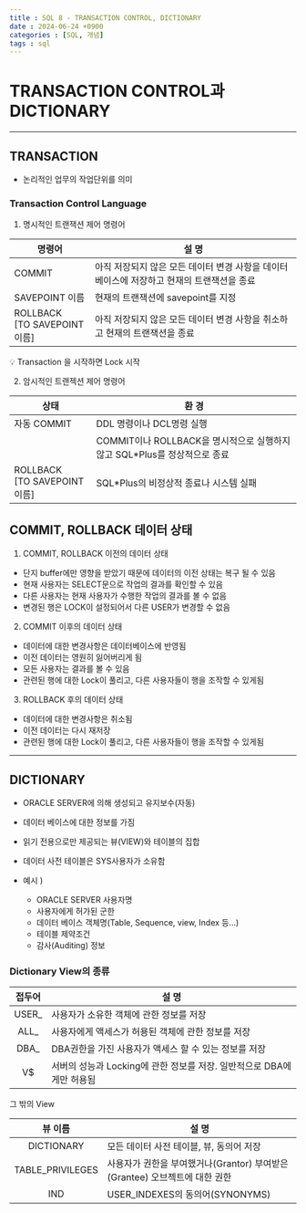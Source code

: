 ```yaml
---
title : SQL 8 - TRANSACTION CONTROL, DICTIONARY
date : 2024-06-24 +0900
categories : [SQL, 개념]
tags : sql
---
```

# **TRANSACTION CONTROL과 DICTIONARY**
---
## TRANSACTION
- 논리적인 업무의 작업단위를 의미

### Transaction Control Language

1. 명시적인 트랜잭션 제어 명령어

|명령어|설 명|
|---|---|
|COMMIT|아직 저장되지 않은 모든 데이터 변경 사항을 데이터 베이스에 저장하고 현재의 트랜잭션을 종료|
|SAVEPOINT 이름|현재의 트랜잭션에 savepoint를 지정|
|ROLLBACK <br> [TO SAVEPOINT 이름]| 아직 저장되지 않은 모든 데이터 변경 사항을 취소하고 현재의 트랜잭션을 종료|

💡 Transaction 을 시작하면 Lock 시작

2. 암시적인 트랜젝션 제어 명령어

|상태|환 경|
|---|---|
|자동 COMMIT|DDL 명령이나 DCL명령 실행|
||COMMIT이나 ROLLBACK을 명시적으로 실행하지 않고 SQL*Plus를 정상적으로 종료|
|ROLLBACK <br> [TO SAVEPOINT 이름]|SQL*Plus의 비정상적 종료나 시스템 실패|

## COMMIT, ROLLBACK 데이터 상태
1. COMMIT, ROLLBACK 이전의 데이터 상태
- 단지 buffer에만 영향을 받았기 때문에 데이터의 이전 상태는 복구 될 수 있음
- 현재 사용자는 SELECT문으로 작업의 결과를 확인할 수 있음
- 다른 사용자는 현재 사용자가 수행한 작업의 결과를 볼 수 없음
- 변경된 행은 LOCK이 설정되어서 다른 USER가 변경할 수 없음

2. COMMIT 이후의 데이터 상태
- 데이터에 대한 변경사항은 데이터베이스에 반영됨
- 이전 데이터는 영원히 잃어버리게 됨
- 모든 사용자는 결과를 볼 수 있음
- 관련된 행에 대한 Lock이 풀리고, 다른 사용자들이 행을 조작할 수 있게됨

3. ROLLBACK 후의 데이터 상태
- 데이터에 대한 변경사항은 취소됨
- 이전 데이터는 다시 재저장
- 관련된 행에 대한 Lock이 풀리고, 다른 사용자들이 행을 조작할 수 있게됨

---
## DICTIONARY
- ORACLE SERVER에 의해 생성되고 유지보수(자동)
- 데이터 베이스에 대한 정보를 가짐
- 읽기 전용으로만 제공되는 뷰(VIEW)와 테이블의 집합
- 데이터 사전 테이블은 SYS사용자가 소유함

- 예시 )
    - ORACLE SERVER 사용자명
    - 사용자에게 허가된 군한
    - 데이터 베이스 객체명(Table, Sequence, view, Index 등...)
    - 테이블 제약조건
    - 감사(Auditing) 정보

### Dictionary View의 종류

|접두어|설 명|
|:---:|---|
|USER_|사용자가 소유한 객체에 관한 정보를 저장|
|ALL_|사용자에게 액세스가 허용된 객체에 관한 정보를 저장|
|DBA_|DBA권한을 가진 사용자가 액세스 할 수 있는 정보를 저장|
|V$|서버의 성능과 Locking에 관한 정보를 저장. 일반적으로 DBA에게만 허용됨|

그 밖의 View

|뷰 이름|설 명|
|:---:|---|
|DICTIONARY|모든 데이터 사전 테이블, 뷰, 동의어 저장|
|TABLE_PRIVILEGES|사용자가 권한을 부여했거나(Grantor) 부여받은(Grantee) 오브젝트에 대한 권한|
|IND|USER_INDEXES의 동의어(SYNONYMS)|

